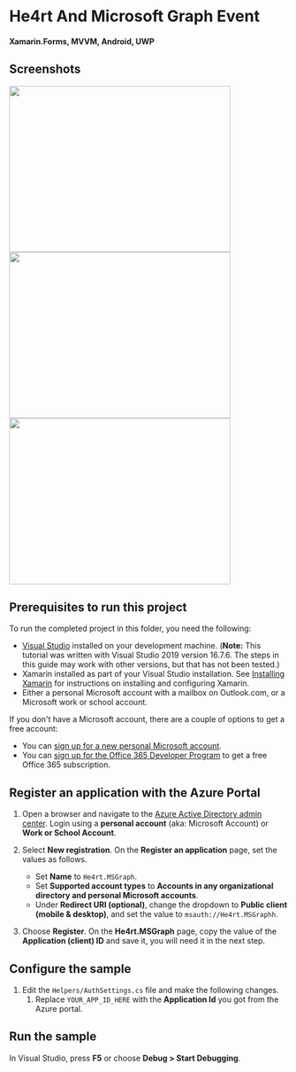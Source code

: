 # He4rt And Microsoft Graph Event
#### Xamarin.Forms, MVVM, Android, UWP

## Screenshots
<img src="https://user-images.githubusercontent.com/37851168/97809441-d9a3be80-1c3a-11eb-8d0a-4e518009a75b.png" width="400" height="300"/>
<img src="https://user-images.githubusercontent.com/37851168/97809470-1374c500-1c3b-11eb-87b8-4b327555fe2a.png" width="400" height="300"/>
<img src="https://user-images.githubusercontent.com/37851168/97809473-17a0e280-1c3b-11eb-9020-25e71518c256.png" width="400" height="300"/>

## Prerequisites to run this project

To run the completed project in this folder, you need the following:

- [Visual Studio](https://visualstudio.microsoft.com/vs/) installed on your development machine. (**Note:** This tutorial was written with Visual Studio 2019 version 16.7.6.
The steps in this guide may work with other versions, but that has not been tested.)
- Xamarin installed as part of your Visual Studio installation. See [Installing Xamarin](https://docs.microsoft.com/xamarin/cross-platform/get-started/installation) for instructions on installing and configuring Xamarin.
- Either a personal Microsoft account with a mailbox on Outlook.com, or a Microsoft work or school account.

If you don't have a Microsoft account, there are a couple of options to get a free account:

- You can [sign up for a new personal Microsoft account](https://signup.live.com/signup?wa=wsignin1.0&rpsnv=12&ct=1454618383&rver=6.4.6456.0&wp=MBI_SSL_SHARED&wreply=https://mail.live.com/default.aspx&id=64855&cbcxt=mai&bk=1454618383&uiflavor=web&uaid=b213a65b4fdc484382b6622b3ecaa547&mkt=E-US&lc=1033&lic=1).
- You can [sign up for the Office 365 Developer Program](https://developer.microsoft.com/office/dev-program) to get a free Office 365 subscription.

## Register an application with the Azure Portal

1. Open a browser and navigate to the [Azure Active Directory admin center](https://aad.portal.azure.com). Login using a **personal account** (aka: Microsoft Account) or **Work or School Account**.

1. Select **New registration**. On the **Register an application** page, set the values as follows.

    - Set **Name** to `He4rt.MSGraph`.
    - Set **Supported account types** to **Accounts in any organizational directory and personal Microsoft accounts**.
    - Under **Redirect URI (optional)**, change the dropdown to **Public client (mobile & desktop)**, and set the value to `msauth://He4rt.MSGraphh`.


1. Choose **Register**. On the **He4rt.MSGraph** page, copy the value of the **Application (client) ID** and save it, you will need it in the next step.


## Configure the sample

1. Edit the `Helpers/AuthSettings.cs` file and make the following changes.
    1. Replace `YOUR_APP_ID_HERE` with the **Application Id** you got from the Azure portal.

## Run the sample

In Visual Studio, press **F5** or choose **Debug > Start Debugging**.

